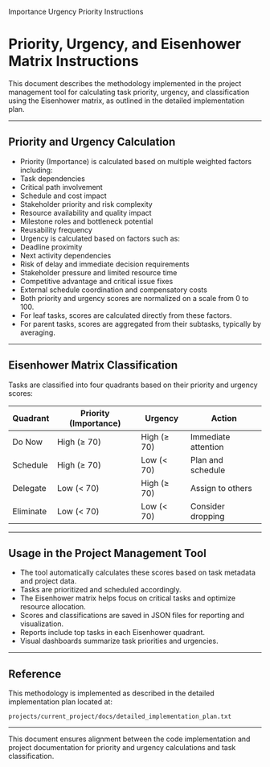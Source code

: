 Importance Urgency Priority Instructions



# Priority, Urgency, and Eisenhower Matrix Instructions

This document describes the methodology implemented in the project management tool for calculating task priority, urgency, and classification using the Eisenhower matrix, as outlined in the detailed implementation plan.

---

## Priority and Urgency Calculation

* Priority (Importance) is calculated based on multiple weighted factors including:
* Task dependencies
* Critical path involvement
* Schedule and cost impact
* Stakeholder priority and risk complexity
* Resource availability and quality impact
* Milestone roles and bottleneck potential
* Reusability frequency
* Urgency is calculated based on factors such as:
* Deadline proximity
* Next activity dependencies
* Risk of delay and immediate decision requirements
* Stakeholder pressure and limited resource time
* Competitive advantage and critical issue fixes
* External schedule coordination and compensatory costs
* Both priority and urgency scores are normalized on a scale from 0 to 100.
* For leaf tasks, scores are calculated directly from these factors.
* For parent tasks, scores are aggregated from their subtasks, typically by averaging.

---

## Eisenhower Matrix Classification

Tasks are classified into four quadrants based on their priority and urgency scores:

| Quadrant | Priority (Importance) | Urgency | Action |
| --- | --- | --- | --- |
| Do Now | High (≥ 70) | High (≥ 70) | Immediate attention |
| Schedule | High (≥ 70) | Low (< 70) | Plan and schedule |
| Delegate | Low (< 70) | High (≥ 70) | Assign to others |
| Eliminate | Low (< 70) | Low (< 70) | Consider dropping |

---

## Usage in the Project Management Tool

* The tool automatically calculates these scores based on task metadata and project data.
* Tasks are prioritized and scheduled accordingly.
* The Eisenhower matrix helps focus on critical tasks and optimize resource allocation.
* Scores and classifications are saved in JSON files for reporting and visualization.
* Reports include top tasks in each Eisenhower quadrant.
* Visual dashboards summarize task priorities and urgencies.

---

## Reference

This methodology is implemented as described in the detailed implementation plan located at:

`projects/current_project/docs/detailed_implementation_plan.txt`

---

This document ensures alignment between the code implementation and project documentation for priority and urgency calculations and task classification.
